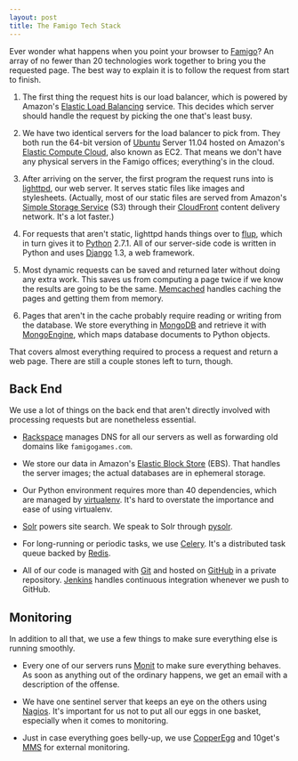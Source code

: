 ```yaml
---
layout: post
title: The Famigo Tech Stack
---
```


Ever wonder what happens when you point your browser to [Famigo][1]?
An array of no fewer than 20 technologies work together to bring
you the requested page. The best way to explain it is to follow the
request from start to finish.

1.  The first thing the request hits is our load balancer, which
    is powered by Amazon's [Elastic Load Balancing][2] service. This
    decides which server should handle the request by picking the
    one that's least busy.

2.  We have two identical servers for the load balancer to pick
    from. They both run the 64-bit version of [Ubuntu][3] Server
    11.04 hosted on Amazon's [Elastic Compute Cloud][4], also known
    as EC2. That means we don't have any physical servers in the
    Famigo offices; everything's in the cloud.

3.  After arriving on the server, the first program the request
    runs into is [lighttpd][5], our web server. It serves static
    files like images and stylesheets. (Actually, most of our static
    files are served from Amazon's [Simple Storage Service][6] (S3)
    through their [CloudFront][7] content delivery network. It's a
    lot faster.)

4.  For requests that aren't static, lighttpd hands things over to
    [flup][8], which in turn gives it to [Python][9] 2.7.1. All of
    our server-side code is written in Python and uses [Django][10]
    1.3, a web framework.

5.  Most dynamic requests can be saved and returned later without
    doing any extra work. This saves us from computing a page twice
    if we know the results are going to be the same. [Memcached][11]
    handles caching the pages and getting them from memory.

6.  Pages that aren't in the cache probably require reading or
    writing from the database. We store everything in [MongoDB][12]
    and retrieve it with [MongoEngine][13], which maps database
    documents to Python objects.

That covers almost everything required to process a request and
return a web page. There are still a couple stones left to turn,
though.

## Back End

We use a lot of things on the back end that aren't directly involved
with processing requests but are nonetheless essential.

-   [Rackspace][14] manages DNS for all our servers as well as
    forwarding old domains like `famigogames.com`.

-   We store our data in Amazon's [Elastic Block Store][15] (EBS).
    That handles the server images; the actual databases are in
    ephemeral storage.

-   Our Python environment requires more than 40 dependencies, which
    are managed by [virtualenv][16]. It's hard to overstate the
    importance and ease of using virtualenv.

-   [Solr][17] powers site search. We speak to Solr through [pysolr][18].

-   For long-running or periodic tasks, we use [Celery][19]. It's a
    distributed task queue backed by [Redis][20].

-   All of our code is managed with [Git][21] and hosted on [GitHub][22]
    in a private repository. [Jenkins][23] handles continuous integration
    whenever we push to GitHub.

## Monitoring

In addition to all that, we use a few things to make sure everything
else is running smoothly.

-   Every one of our servers runs [Monit][24] to make sure everything
    behaves. As soon as anything out of the ordinary happens, we
    get an email with a description of the offense.

-   We have one sentinel server that keeps an eye on the others
    using [Nagios][25]. It's important for us not to put all our eggs
    in one basket, especially when it comes to monitoring.

-   Just in case everything goes belly-up, we use [CopperEgg][26] and
    10get's [MMS][27] for external monitoring.

[1]: http://www.famigo.com/
[2]: http://aws.amazon.com/elasticloadbalancing/
[3]: http://www.ubuntu.com/
[4]: http://aws.amazon.com/ec2/
[5]: http://www.lighttpd.net/
[6]: http://aws.amazon.com/s3/
[7]: http://aws.amazon.com/cloudfront/
[8]: http://trac.saddi.com/flup
[9]: http://www.python.org/
[10]: https://www.djangoproject.com/
[11]: http://memcached.org/
[12]: http://www.mongodb.org/
[13]: http://mongoengine.org/
[14]: http://www.rackspace.com/
[15]: http://aws.amazon.com/ebs/
[16]: http://www.virtualenv.org/
[17]: http://lucene.apache.org/solr/
[18]: https://github.com/toastdriven/pysolr
[19]: http://celeryproject.org/
[20]: http://redis.io/
[21]: http://git-scm.com/
[22]: https://github.com/
[23]: http://jenkins-ci.org/
[24]: http://mmonit.com/monit/
[25]: http://www.nagios.org/
[26]: http://copperegg.com/
[27]: http://www.10gen.com/mongodb-monitoring-service
